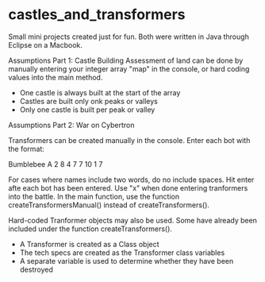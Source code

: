 # castles_and_transformers

Small mini projects created just for fun. Both were written in Java through Eclipse on a Macbook. 

Assumptions Part 1: Castle Building
Assessment of land can be done by manually entering your integer array "map" in the console, or hard coding values into the main method.
* One castle is always built at the start of the array
* Castles are built only onk peaks or valleys
* Only one castle is built per peak or valley


Assumptions Part 2: War on Cybertron

Transformers can be created manually in the console. Enter each bot with the format:

Bumblebee A 2 8 4 7 7 10 1 7

For cases where names include two words, do no include spaces. Hit enter afte each bot has been entered. 
Use "x" when done entering tranformers into the battle.
In the main function, use the function createTransformersManual() instead of createTransformers().

Hard-coded Tranformer objects may also be used. Some have already been included under the function createTransformers().

* A Transformer is created as a Class object
* The tech specs are created as the Transformer class variables
* A separate variable is used to determine whether they have been destroyed

